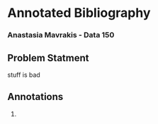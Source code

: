# Annotated Bibliography
### Anastasia Mavrakis - Data 150

## Problem Statment
stuff is bad

## Annotations

1. 
